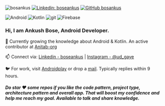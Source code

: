 
<img src="https://komarev.com/ghpvc/?username=bosankus&label=Views&color=blue&style=plastic" alt="bosankus" />  [![Linkedin: boseankus](https://img.shields.io/badge/-Ankush-blue?style=flat-square&logo=Linkedin&logoColor=white&link=https://www.linkedin.com/in/boseankus/)](https://www.linkedin.com/in/boseankus/)  [![GitHub bosankus](https://img.shields.io/github/followers/bosankus?label=follow&style=social)](https://github.com/bosankus)

<p>
<img alt="Android" src="https://img.shields.io/badge/-Android-444444?style=flat-square&logo=android&logoColor=dark" />
<img alt="Kotlin" src="https://img.shields.io/badge/-Kotlin-444444?style=flat-square&logo=kotlin&logoColor=dark" />
<img alt="git" src="https://img.shields.io/badge/-Git-F05032?style=flat-square&logo=git&logoColor=white" />
<img alt="Firebase" src="https://img.shields.io/badge/-Firebase-444444?style=flat-square&logo=firebase&logoColor=dark" />
</P>

### Hi, I am Ankush Bose, Android Developer.

🌱 Currently growing the knowledge about Android & Kotlin. An active contributor at [Anitab-org](https://github.com/anitab-org/mentorship-android)

📫 Connect via: [Linkedin - boseankus](https://www.linkedin.com/in/boseankus) | [Instagram - @ud_gaye](https://www.instagram.com/ud_gaye/)

🐦 For work, visit [Androidplay](https://androidplay.in/) or drop a [mail](ankush@androidplay.in). Typically replies within 9 hours.

##### Do star ❤️ some repos if you like the code pattern, project type, architecture pattern and overall app. That will boost my confidence and help me reach my goal. Available to talk and share knowledge.
